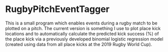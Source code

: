 # RugbyPitchEventTagger

This is a small program which enables events during a rugby match to be plotted on a pitch. The current version is something I use to plot place kick locations and to automatically calculate the predicted kick success (%) of the place kick via a previously developed binomial logistic regression model (created using data from all place kicks at the 2019 Rugby World Cup).
